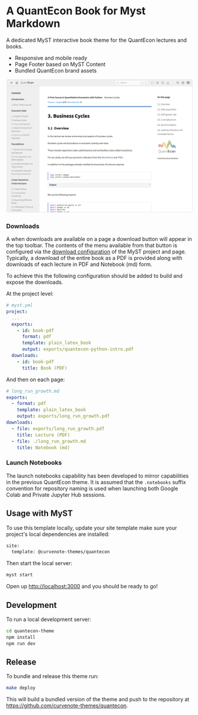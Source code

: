 # A QuantEcon Book for Myst Markdown

A dedicated MyST interactive book theme for the QuantEcon lectures and books.

- Responsive and mobile ready
- Page Footer based on MyST Content
- Bundled QuantEcon brand assets

![](./template/thumbnail.png)

### Downloads

A when downloads are available on a page a download button will appear in the top toolbar.
The contents of the menu available from that button is configured via the [download configuration](https://mystmd.org/guide/website-downloads) of the MyST project and page.
Typically, a download of the entire book as a PDF is provided along with downloads of each lecture in PDF and Notebook (md) form.

To achieve this the following configuration should be added to build and expose the downloads.

At the project level:

```yaml
# myst.yml
project:
  ...
  exports:
    - id: book-pdf
      format: pdf
      template: plain_latex_book
      output: exports/quantecon-python-intro.pdf
  downloads:
    - id: book-pdf
      title: Book (PDF)
```

And then on each page:

```yaml
# long_run_growth.md
exports:
  - format: pdf
    template: plain_latex_book
    output: exports/long_run_growth.pdf
downloads:
  - file: exports/long_run_growth.pdf
    title: Lecture (PDF)
  - file: ./long_run_growth.md
    title: Notebook (md)
```

### Launch Notebooks

The launch notebooks capability has been developed to mirror capabilities in the previous QuantEcon theme. It is assumed that the `.notebooks` suffix convention for repository naming is used when launching both Google Colab and Private Jupyter Hub sessions.

## Usage with MyST

To use this template locally, update your site template make sure your project's local dependencies are installed:

```sh
site:
  template: @curvenote-themes/quantecon
```

Then start the local server:

```sh
myst start
```

Open up [http://localhost:3000](http://localhost:3000) and you should be ready to go!

## Development

To run a local development server:

```sh
cd quantecon-theme
npm install
npm run dev
```

## Release

To bundle and release this theme run:

```sh
make deploy
```

This will build a bundled version of the theme and push to the repository at https://github.com/curvenote-themes/quantecon.
